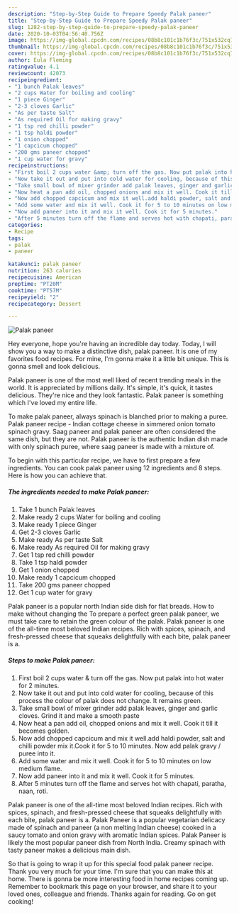 ```yaml
---
description: "Step-by-Step Guide to Prepare Speedy Palak paneer"
title: "Step-by-Step Guide to Prepare Speedy Palak paneer"
slug: 1282-step-by-step-guide-to-prepare-speedy-palak-paneer
date: 2020-10-03T04:56:40.756Z
image: https://img-global.cpcdn.com/recipes/08b8c101c1b76f3c/751x532cq70/palak-paneer-recipe-main-photo.jpg
thumbnail: https://img-global.cpcdn.com/recipes/08b8c101c1b76f3c/751x532cq70/palak-paneer-recipe-main-photo.jpg
cover: https://img-global.cpcdn.com/recipes/08b8c101c1b76f3c/751x532cq70/palak-paneer-recipe-main-photo.jpg
author: Eula Fleming
ratingvalue: 4.1
reviewcount: 42073
recipeingredient:
- "1 bunch Palak leaves"
- "2 cups Water for boiling and cooling"
- "1 piece Ginger"
- "2-3 cloves Garlic"
- "As per taste Salt"
- "As required Oil for making gravy"
- "1 tsp red chilli powder"
- "1 tsp haldi powder"
- "1 onion chopped"
- "1 capcicum chopped"
- "200 gms paneer chopped"
- "1 cup water for gravy"
recipeinstructions:
- "First boil 2 cups water &amp; turn off the gas. Now put palak into hot water for 2 minutes."
- "Now take it out and put into cold water for cooling, because of this process the colour of palak does not change. It remains green."
- "Take small bowl of mixer grinder add palak leaves, ginger and garlic cloves. Grind it and make a smooth paste"
- "Now heat a pan add oil, chopped onions and mix it well. Cook it till it becomes golden."
- "Now add chopped capcicum and mix it well.add haldi powder, salt and chilli powder mix it.Cook it for 5 to 10 minutes. Now add palak gravy / puree into it."
- "Add some water and mix it well. Cook it for 5 to 10 minutes on low medium flame."
- "Now add paneer into it and mix it well. Cook it for 5 minutes."
- "After 5 minutes turn off the flame and serves hot with chapati, paratha, naan, roti."
categories:
- Recipe
tags:
- palak
- paneer

katakunci: palak paneer 
nutrition: 263 calories
recipecuisine: American
preptime: "PT20M"
cooktime: "PT57M"
recipeyield: "2"
recipecategory: Dessert

---
```



![Palak paneer](https://img-global.cpcdn.com/recipes/08b8c101c1b76f3c/751x532cq70/palak-paneer-recipe-main-photo.jpg)

Hey everyone, hope you're having an incredible day today. Today, I will show you a way to make a distinctive dish, palak paneer. It is one of my favorites food recipes. For mine, I'm gonna make it a little bit unique. This is gonna smell and look delicious.

Palak paneer is one of the most well liked of recent trending meals in the world. It is appreciated by millions daily. It's simple, it's quick, it tastes delicious. They're nice and they look fantastic. Palak paneer is something which I've loved my entire life.

To make palak paneer, always spinach is blanched prior to making a puree. Palak paneer recipe - Indian cottage cheese in simmered onion tomato spinach gravy. Saag paneer and palak paneer are often considered the same dish, but they are not. Palak paneer is the authentic Indian dish made with only spinach puree, where saag paneer is made with a mixture of.


To begin with this particular recipe, we have to first prepare a few ingredients. You can cook palak paneer using 12 ingredients and 8 steps. Here is how you can achieve that.

<!--inarticleads1-->

##### The ingredients needed to make Palak paneer:

1. Take 1 bunch Palak leaves
1. Make ready 2 cups Water for boiling and cooling
1. Make ready 1 piece Ginger
1. Get 2-3 cloves Garlic
1. Make ready As per taste Salt
1. Make ready As required Oil for making gravy
1. Get 1 tsp red chilli powder
1. Take 1 tsp haldi powder
1. Get 1 onion chopped
1. Make ready 1 capcicum chopped
1. Take 200 gms paneer chopped
1. Get 1 cup water for gravy


Palak paneer is a popular north Indian side dish for flat breads. How to make without changing the To prepare a perfect green palak paneer, we must take care to retain the green colour of the palak. Palak paneer is one of the all-time most beloved Indian recipes. Rich with spices, spinach, and fresh-pressed cheese that squeaks delightfully with each bite, palak paneer is a. 

<!--inarticleads2-->

##### Steps to make Palak paneer:

1. First boil 2 cups water &amp; turn off the gas. Now put palak into hot water for 2 minutes.
1. Now take it out and put into cold water for cooling, because of this process the colour of palak does not change. It remains green.
1. Take small bowl of mixer grinder add palak leaves, ginger and garlic cloves. Grind it and make a smooth paste
1. Now heat a pan add oil, chopped onions and mix it well. Cook it till it becomes golden.
1. Now add chopped capcicum and mix it well.add haldi powder, salt and chilli powder mix it.Cook it for 5 to 10 minutes. Now add palak gravy / puree into it.
1. Add some water and mix it well. Cook it for 5 to 10 minutes on low medium flame.
1. Now add paneer into it and mix it well. Cook it for 5 minutes.
1. After 5 minutes turn off the flame and serves hot with chapati, paratha, naan, roti.


Palak paneer is one of the all-time most beloved Indian recipes. Rich with spices, spinach, and fresh-pressed cheese that squeaks delightfully with each bite, palak paneer is a. Palak Paneer is a popular vegetarian delicacy made of spinach and paneer (a non melting Indian cheese) cooked in a saucy tomato and onion gravy with aromatic Indian spices. Palak Paneer is likely the most popular paneer dish from North India. Creamy spinach with tasty paneer makes a delicious main dish. 

So that is going to wrap it up for this special food palak paneer recipe. Thank you very much for your time. I'm sure that you can make this at home. There is gonna be more interesting food in home recipes coming up. Remember to bookmark this page on your browser, and share it to your loved ones, colleague and friends. Thanks again for reading. Go on get cooking!
